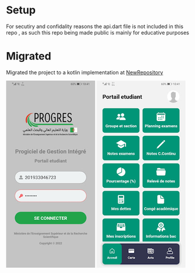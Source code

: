 # Setup
  For secutiry and confidality reasons the api.dart file is not included in this repo , as such this repo being made public is mainly for educative purposes

# Migrated

Migrated the project to a kotlin implementation at [NewRepository](https://github.com/abdallahmehiz/progres)

![1](./preview/1.jpg)
![2](./preview/2.jpg)
